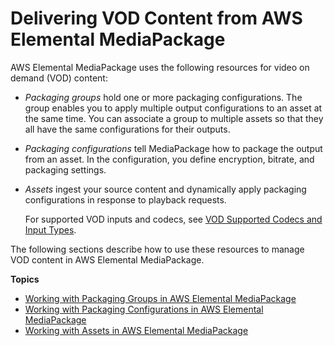 # Delivering VOD Content from AWS Elemental MediaPackage<a name="vod-content"></a>

AWS Elemental MediaPackage uses the following resources for video on demand \(VOD\) content:
+ *Packaging groups* hold one or more packaging configurations\. The group enables you to apply multiple output configurations to an asset at the same time\. You can associate a group to multiple assets so that they all have the same configurations for their outputs\.
+ *Packaging configurations* tell MediaPackage how to package the output from an asset\. In the configuration, you define encryption, bitrate, and packaging settings\.
+ *Assets* ingest your source content and dynamically apply packaging configurations in response to playback requests\.

  For supported VOD inputs and codecs, see [VOD Supported Codecs and Input Types](supported-inputs-vod.md)\.

The following sections describe how to use these resources to manage VOD content in AWS Elemental MediaPackage\.

**Topics**
+ [Working with Packaging Groups in AWS Elemental MediaPackage](pkg-group.md)
+ [Working with Packaging Configurations in AWS Elemental MediaPackage](pkg-cfig.md)
+ [Working with Assets in AWS Elemental MediaPackage](asset.md)